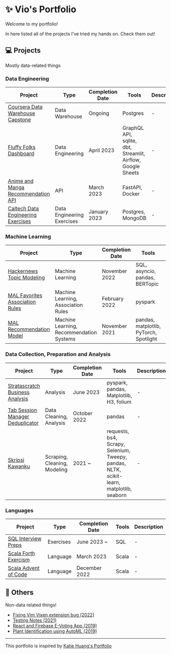 # ✨️ Vio's Portfolio

Welcome to my portfolio!

In here listed all of the projects I've tried my hands on. Check them out!

## 💻 Projects

Mostly data-related things

### Data Engineering

| Project | Type | Completion Date | Tools | Description |
| --- | --- | --- | --- | --- |
| [Coursera Data Warehouse Capstone][coursera-dwh] | Data Warehouse | Ongoing | Postgres | - |
| [Fluffy Folks Dashboard][ff-dashboard] | Data Engineering | April 2023 | GraphQL API, sqlite, dbt, Streamlit, Airflow, Google Sheets | - |
| [Anime and Manga Recommendation API][animanga-recommenders] | API | March 2023 | FastAPI, Docker | - |
| [Caltech Data Engineering Exercises][caltech-de] | Data Engineering Exercises | January 2023 | Postgres, MongoDB | - |

### Machine Learning

| Project | Type | Completion Date | Tools | Description |
| --- | --- | --- | --- | --- |
| [Hackernews Topic Modeling][hackernews-topic-modeling] | Machine Learning | November 2022 | SQL, asyncio, pandas, BERTopic | - |
| [MAL Favorites Association Rules][mal-fav-assoc] | Machine Learning, Association Rules | February 2022 | pyspark | - |
| [MAL Recommendation Model][mal-recsys] | Machine Learning, Recommendation Systems | November 2021 | pandas, matplotlib, PyTorch, Spotlight | - |

### Data Collection, Preparation and Analysis

| Project | Type | Completion Date | Tools | Description |
| --- | --- | --- | --- | --- |
| [Stratascratch Business Analysis][stratascratch-business-analysis] | Analysis | June 2023 | pyspark, pandas, Matplotlib, H3, folium | - |
| [Tab Session Manager Deduplicator][tsmd] | Data Cleaning, Analysis | October 2022 | pandas | - |
| [Skripsi Kawanku][skripsi-kawanku] | Scraping, Cleaning, Modeling | 2021 ~ | requests, bs4, Scrapy, Selenium, Tweepy, pandas, NLTK, scikit-learn, matplotlib, seaborn | - |

### Languages

| Project | Type | Completion Date | Tools | Description |
| --- | --- | --- | --- | --- |
| [SQL Interview Preps][sql-interviews] | Exercises | June 2023 ~ | SQL | - |
| [Scala Forth Exercism][scala-forth] | Language | March 2023 | Scala | - |
| [Scala Advent of Code][scala-aoc] | Language | December 2022 | Scala | - |

[//]: # "| Codility | Coding Exercises | - | - | - |"
[//]: # "| Hackernews Topic Model Pipeline | Data Engineering | - | - | - |"
[//]: # "| MAL Scraper | Scraping | - | - | - |"

## 👯 Others

Non-data related things!

- [Fixing Vim Vixen extension bug (2022)](https://github.com/ueokande/vim-vixen)
- [Testing Notes (2021)](https://github.com/vioxcd/testing-notes)
- [React and Firebase E-Voting App (2019)](https://github.com/vioxcd/pemira_e-voting)
- [Plant Identification using AutoML (2019)](https://github.com/vioxcd/automl_plant_identification)

---

This portfolio is inspired by [Katie Huang's Portfolio](https://github.com/katiehuangx/Portfolio-Guide)

[//]: # (Links)

[ff-dashboard]: https://github.com/vioxcd/ff-dashboard
[animanga-recommenders]: https://github.com/vioxcd/animanga-recommenders
[coursera-dwh]: https://github.com/vioxcd/coursera-dwh-etl-elt
[hackernews-topic-modeling]: https://github.com/vioxcd/hackernews-topic-modeling
[tsmd]: https://github.com/vioxcd/tsmd
[scala-forth]: https://github.com/vioxcd/scala-forth-exercism
[scala-aoc]: https://github.com/vioxcd/aoc2022
[mal-recsys]: https://github.com/vioxcd/animanga-recommenders/blob/main/notebooks/Demo_CDRS.ipynb
[mal-fav-assoc]: https://github.com/vioxcd/animanga-recommenders/blob/main/notebooks/Spark_Association_Rules.ipynb
[sql-interviews]: https://github.com/vioxcd/sql-interviews-prep
[caltech-de]: https://github.com/vioxcd/caltech-de-exercises
[stratascratch-business-analysis]: https://colab.research.google.com/drive/1upxBM7mTrxvt-ftKFvla6IsBft9lk7cB?usp=sharing
[skripsi-kawanku]: https://github.com/vioxcd/skripsi-kawanku
